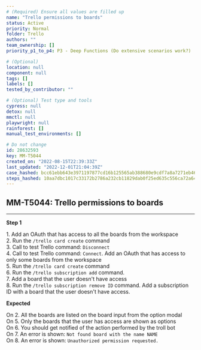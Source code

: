 ```yaml
---
# (Required) Ensure all values are filled up
name: "Trello permissions to boards"
status: Active
priority: Normal
folder: Trello
authors: ""
team_ownership: []
priority_p1_to_p4: P3 - Deep Functions (Do extensive scenarios work?)

# (Optional)
location: null
component: null
tags: []
labels: []
tested_by_contributor: ""

# (Optional) Test type and tools
cypress: null
detox: null
mmctl: null
playwright: null
rainforest: []
manual_test_environments: []

# Do not change
id: 28632593
key: MM-T5044
created_on: "2022-08-15T22:39:33Z"
last_updated: "2022-12-01T21:04:39Z"
case_hashed: bcc61ebb643e3971197877cd16b125565ab388680e9cdf7a8a7271eb461268886c2eba49cf4b8afa29ebdc0338bc265f
steps_hashed: 10aa7dbc1017c33172b2786a232cb11829dab0f25ed635c556ca72a645fba5f4ecbedf7df3ec950578fbdd1a9fe539c2
---
```


<!-- (Auto-generated) Based on frontmatter's "key" and "name" -->

## MM-T5044: Trello permissions to boards

---

**Step 1**

1\. Add an OAuth that has access to all the boards from the workspace\
2\. Run the `/trello card create` command\
3\. Call to test Trello command: `Disconnect`\
4\. Call to test Trello command: `Connect`. Add an OAuth that has access to only some boards from the workspace\
5\. Run the `/trello card create` command\
6\. Run the `/trello subscription add` command.\
7\. Add a board that the user doesn't have access\
8\. Run the `/trello subscription remove ID` command. Add a subscription ID with a board that the user doesn't have access.

**Expected**

On 2. All the boards are listed on the board input from the option modal\
On 5. Only the boards that the user has access are shown as options\
On 6. You should get notified of the action performed by the troll bot\
On 7. An error is shown: `Not found board with the name NAME`\
On 8. An error is shown: `Unauthorized permission requested.`
